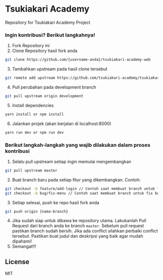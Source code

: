 # Tsukiakari Academy
Repository for Tsukiakari Academy Project


### Ingin kontribusi? Berikut langkahnya!
1. Fork Repository ini
2. Clone Repository hasil fork anda
```sh
git clone https://github.com/{username-anda}/tsukiakari-academy-web
```
3. Tambahkan upstream pada hasil clone tersebut
```sh
git remote add upstream https://github.com/tsukiakari-academy/tsukiakari-academy-web.git
```
4. Pull perubahan pada development branch
```sh
git pull upstream origin development
```
5. Install dependencies
```sh
yarn install or npm install
```
6. Jalankan projek (akan berjalan di localhost:8000)
```sh
yarn run dev or npm run dev
```

### Berikut langkah-langkah yang wajib dilakukan dalam proses kontribusi
1. Selalu pull upstream setiap ingin memulai mengembangkan
```sh
git pull upstream master
```
2. Buat branch baru pada setiap fitur yang dikembangkan. Contoh:
```sh
git checkout -b feature/add-login // Contoh saat membuat branch untuk fitur baru
git checkout -b bug/fix-menu // Contoh saat membuat branch untuk fix bug
```
3. Setiap selesai, push ke repo hasil fork anda
```sh
git push origin {nama-branch}
```
4. Jika sudah siap untuk dibawa ke repository utama. Lakukanlah Pull Request dari branch anda ke branch `master`. Sebelum pull request pastikan branch sudah bersih. Jika ada conflict silahkan perbaiki conflict tersebut. Pastikan buat judul dan deskripsi yang baik agar mudah dipahami!
5. Semangat!!!

License
----

MIT